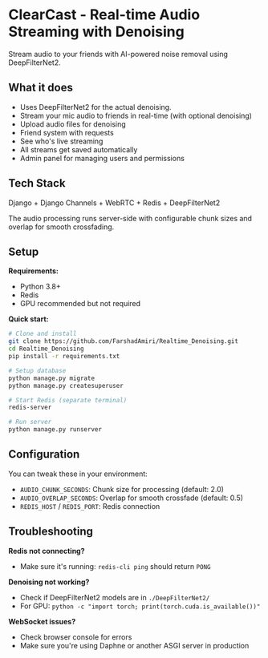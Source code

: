 # ClearCast - Real-time Audio Streaming with Denoising

Stream audio to your friends with AI-powered noise removal using DeepFilterNet2.

## What it does

- Uses DeepFilterNet2 for the actual denoising.
- Stream your mic audio to friends in real-time (with optional denoising)
- Upload audio files for denoising
- Friend system with requests
- See who's live streaming
- All streams get saved automatically
- Admin panel for managing users and permissions

## Tech Stack

Django + Django Channels + WebRTC + Redis + DeepFilterNet2

The audio processing runs server-side with configurable chunk sizes and overlap for smooth crossfading.

## Setup

**Requirements:**
- Python 3.8+
- Redis
- GPU recommended but not required

**Quick start:**

```bash
# Clone and install
git clone https://github.com/FarshadAmiri/Realtime_Denoising.git
cd Realtime_Denoising
pip install -r requirements.txt

# Setup database
python manage.py migrate
python manage.py createsuperuser

# Start Redis (separate terminal)
redis-server

# Run server
python manage.py runserver
```

## Configuration

You can tweak these in your environment:

- `AUDIO_CHUNK_SECONDS`: Chunk size for processing (default: 2.0)
- `AUDIO_OVERLAP_SECONDS`: Overlap for smooth crossfade (default: 0.5)
- `REDIS_HOST` / `REDIS_PORT`: Redis connection

## Troubleshooting

**Redis not connecting?**
- Make sure it's running: `redis-cli ping` should return `PONG`

**Denoising not working?**
- Check if DeepFilterNet2 models are in `./DeepFilterNet2/`
- For GPU: `python -c "import torch; print(torch.cuda.is_available())"`

**WebSocket issues?**
- Check browser console for errors
- Make sure you're using Daphne or another ASGI server in production